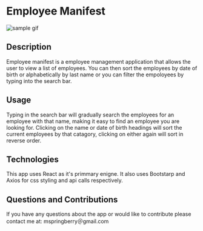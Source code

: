 # Employee Manifest
![sample gif](./sample.gif)
## Description
Employee manifest is a employee management application that allows the user to view a list of employees. You can then sort the employees by date of birth or alphabetically by last name or you can filter the empoloyees by typing into the search bar.

## Usage 
Typing in the search bar will gradually search the employees for an employee with that name, making it easy to find an employee you are looking for. Clicking on the name or date of birth headings will sort the current employees by that catagory, clicking on either again will sort in reverse order.

## Technologies
This app uses React as it's primmary enigne. It also uses Bootstarp and Axios for css styling and api calls respectively.

## Questions and Contributions
If you have any questions about the app or would like to contribute please contact me at: mspringberry＠gmail.com
